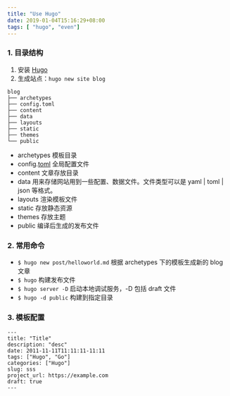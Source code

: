 ```yaml
---
title: "Use Hugo"
date: 2019-01-04T15:16:29+08:00
tags: [ "hugo", "even"]
---
```


### 1. 目录结构
1. 安装 [Hugo](https://github.com/gohugoio/hugo)  
2. 生成站点：`hugo new site blog`

```
blog
├── archetypes
├── config.toml
├── content
├── data
├── layouts
├── static
├── themes
└── public
```
- archetypes 模板目录
- config.[toml](https://github.com/toml-lang/toml) 全局配置文件
- content 文章存放目录
- data 用来存储网站用到一些配置、数据文件。文件类型可以是 yaml | toml | json 等格式。
- layouts 渲染模板文件
- static 存放静态资源
- themes 存放主题
- public 编译后生成的发布文件

<!--more-->

### 2. 常用命令
- `$ hugo new post/helloworld.md` 根据 archetypes 下的模板生成新的 blog 文章
- `$ hugo` 构建发布文件
- `$ hugo server -D` 启动本地调试服务，-D 包括 draft 文件
- `$ hugo -d public` 构建到指定目录

### 3. 模板配置
```Plain
---
title: "Title"
description: "desc"
date: 2011-11-11T11:11:11-11:11
tags: ["Hugo", "Go"]
categories: ["Hugo"]
slug: sss
project_url: https://example.com
draft: true
---
```